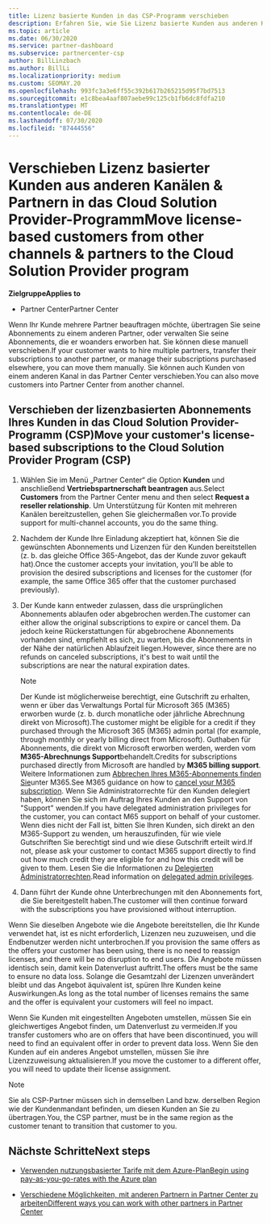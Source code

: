 ```yaml
---
title: Lizenz basierte Kunden in das CSP-Programm verschieben
description: Erfahren Sie, wie Sie Lizenz basierte Kunden aus anderen Kanälen oder einem anderen Partner in das CSP-Programm (Cloud Solution Provider) im Partner Center verschieben.
ms.topic: article
ms.date: 06/30/2020
ms.service: partner-dashboard
ms.subservice: partnercenter-csp
author: BillLinzbach
ms.author: BillLi
ms.localizationpriority: medium
ms.custom: SEOMAY.20
ms.openlocfilehash: 993fc3a3e6ff55c392b617b265215d95f7bd7513
ms.sourcegitcommit: e1c8bea4aaf807aebe99c125cb1fb6dc8fdfa210
ms.translationtype: MT
ms.contentlocale: de-DE
ms.lasthandoff: 07/30/2020
ms.locfileid: "87444556"
---
```

# <a name="move-license-based-customers-from-other-channels--partners-to-the-cloud-solution-provider-program"></a><span data-ttu-id="5b877-103">Verschieben Lizenz basierter Kunden aus anderen Kanälen & Partnern in das Cloud Solution Provider-Programm</span><span class="sxs-lookup"><span data-stu-id="5b877-103">Move license-based customers from other channels & partners to the Cloud Solution Provider program</span></span>

<span data-ttu-id="5b877-104">**Zielgruppe**</span><span class="sxs-lookup"><span data-stu-id="5b877-104">**Applies to**</span></span>

- <span data-ttu-id="5b877-105">Partner Center</span><span class="sxs-lookup"><span data-stu-id="5b877-105">Partner Center</span></span>

<span data-ttu-id="5b877-106">Wenn Ihr Kunde mehrere Partner beauftragen möchte, übertragen Sie seine Abonnements zu einem anderen Partner, oder verwalten Sie seine Abonnements, die er woanders erworben hat. Sie können diese manuell verschieben.</span><span class="sxs-lookup"><span data-stu-id="5b877-106">If your customer wants to hire multiple partners, transfer their subscriptions to another partner, or manage their subscriptions purchased elsewhere, you can move them manually.</span></span> <span data-ttu-id="5b877-107">Sie können auch Kunden von einem anderen Kanal in das Partner Center verschieben.</span><span class="sxs-lookup"><span data-stu-id="5b877-107">You can also move customers into Partner Center from another channel.</span></span>

## <a name="move-your-customers-license-based-subscriptions-to-the-cloud-solution-provider-program-csp"></a><span data-ttu-id="5b877-108">Verschieben der lizenzbasierten Abonnements Ihres Kunden in das Cloud Solution Provider-Programm (CSP)</span><span class="sxs-lookup"><span data-stu-id="5b877-108">Move your customer's license-based subscriptions to the Cloud Solution Provider Program (CSP)</span></span>

1. <span data-ttu-id="5b877-109">Wählen Sie im Menü „Partner Center“ die Option **Kunden** und anschließend **Vertriebspartnerschaft beantragen** aus.</span><span class="sxs-lookup"><span data-stu-id="5b877-109">Select **Customers** from the Partner Center menu and then select **Request a reseller relationship**.</span></span> <span data-ttu-id="5b877-110">Um Unterstützung für Konten mit mehreren Kanälen bereitzustellen, gehen Sie gleichermaßen vor.</span><span class="sxs-lookup"><span data-stu-id="5b877-110">To provide support for multi-channel accounts, you do the same thing.</span></span>

2. <span data-ttu-id="5b877-111">Nachdem der Kunde Ihre Einladung akzeptiert hat, können Sie die gewünschten Abonnements und Lizenzen für den Kunden bereitstellen (z. b. das gleiche Office 365-Angebot, das der Kunde zuvor gekauft hat).</span><span class="sxs-lookup"><span data-stu-id="5b877-111">Once the customer accepts your invitation, you'll be able to provision the desired subscriptions and licenses for the customer (for example, the same Office 365 offer that the customer purchased previously).</span></span>

3. <span data-ttu-id="5b877-112">Der Kunde kann entweder zulassen, dass die ursprünglichen Abonnements ablaufen oder abgebrochen werden.</span><span class="sxs-lookup"><span data-stu-id="5b877-112">The customer can either allow the original subscriptions to expire or cancel them.</span></span> <span data-ttu-id="5b877-113">Da jedoch keine Rückerstattungen für abgebrochene Abonnements vorhanden sind, empfiehlt es sich, zu warten, bis die Abonnements in der Nähe der natürlichen Ablaufzeit liegen.</span><span class="sxs-lookup"><span data-stu-id="5b877-113">However, since there are no refunds on canceled subscriptions, it's best to wait until the  subscriptions are near the natural expiration dates.</span></span>


   >[!NOTE]
   ><span data-ttu-id="5b877-114">Der Kunde ist möglicherweise berechtigt, eine Gutschrift zu erhalten, wenn er über das Verwaltungs Portal für Microsoft 365 (M365) erworben wurde (z. b. durch monatliche oder jährliche Abrechnung direkt von Microsoft).</span><span class="sxs-lookup"><span data-stu-id="5b877-114">The customer might be eligible for a credit if they purchased through the Microsoft 365 (M365) admin portal (for example, through monthly or yearly billing direct from Microsoft).</span></span> <span data-ttu-id="5b877-115">Guthaben für Abonnements, die direkt von Microsoft erworben werden, werden vom **M365-Abrechnungs Support**behandelt.</span><span class="sxs-lookup"><span data-stu-id="5b877-115">Credits for subscriptions purchased directly from Microsoft are handled by **M365 billing support**.</span></span> <span data-ttu-id="5b877-116">Weitere Informationen zum [Abbrechen Ihres M365-Abonnements finden Sie](https://docs.microsoft.com/microsoft-365/commerce/subscriptions/cancel-your-subscription)unter M365.</span><span class="sxs-lookup"><span data-stu-id="5b877-116">See M365 guidance on how to [cancel your M365 subscription](https://docs.microsoft.com/microsoft-365/commerce/subscriptions/cancel-your-subscription).</span></span> <span data-ttu-id="5b877-117">Wenn Sie Administratorrechte für den Kunden delegiert haben, können Sie sich im Auftrag Ihres Kunden an den Support von "Support" wenden.</span><span class="sxs-lookup"><span data-stu-id="5b877-117">If you have delegated administration privileges for the customer, you can contact M65 support on behalf of your customer.</span></span> <span data-ttu-id="5b877-118">Wenn dies nicht der Fall ist, bitten Sie Ihren Kunden, sich direkt an den M365-Support zu wenden, um herauszufinden, für wie viele Gutschriften Sie berechtigt sind und wie diese Gutschrift erteilt wird.</span><span class="sxs-lookup"><span data-stu-id="5b877-118">If not, please ask your customer to contact M365 support directly to find out how much credit they are eligible for and how this credit will be given to them.</span></span> <span data-ttu-id="5b877-119">Lesen Sie die Informationen zu [Delegierten Administratorrechten](customers-revoke-admin-privileges.md).</span><span class="sxs-lookup"><span data-stu-id="5b877-119">Read information on [delegated admin privileges](customers-revoke-admin-privileges.md).</span></span>


4. <span data-ttu-id="5b877-120">Dann führt der Kunde ohne Unterbrechungen mit den Abonnements fort, die Sie bereitgestellt haben.</span><span class="sxs-lookup"><span data-stu-id="5b877-120">The customer will then continue forward with the subscriptions you have provisioned without interruption.</span></span>

<span data-ttu-id="5b877-121">Wenn Sie dieselben Angebote wie die Angebote bereitstellen, die Ihr Kunde verwendet hat, ist es nicht erforderlich, Lizenzen neu zuzuweisen, und die Endbenutzer werden nicht unterbrochen.</span><span class="sxs-lookup"><span data-stu-id="5b877-121">If you provision the same offers as the offers your customer has been using, there is no need to reassign licenses, and there will be no disruption to end users.</span></span> <span data-ttu-id="5b877-122">Die Angebote müssen identisch sein, damit kein Datenverlust auftritt.</span><span class="sxs-lookup"><span data-stu-id="5b877-122">The offers must be the same to ensure no data loss.</span></span> <span data-ttu-id="5b877-123">Solange die Gesamtzahl der Lizenzen unverändert bleibt und das Angebot äquivalent ist, spüren Ihre Kunden keine Auswirkungen.</span><span class="sxs-lookup"><span data-stu-id="5b877-123">As long as the total number of licenses remains the same and the offer is equivalent your customers will feel no impact.</span></span>

<span data-ttu-id="5b877-124">Wenn Sie Kunden mit eingestellten Angeboten umstellen, müssen Sie ein gleichwertiges Angebot finden, um Datenverlust zu vermeiden.</span><span class="sxs-lookup"><span data-stu-id="5b877-124">If you transfer customers who are on offers that have been discontinued, you will need to find an equivalent offer in order to prevent data loss.</span></span> <span data-ttu-id="5b877-125">Wenn Sie den Kunden auf ein anderes Angebot umstellen, müssen Sie ihre Lizenzzuweisung aktualisieren.</span><span class="sxs-lookup"><span data-stu-id="5b877-125">If you move the customer to a different offer, you will need to update their license assignment.</span></span>

>[!NOTE]
> <span data-ttu-id="5b877-126">Sie als CSP-Partner müssen sich in demselben Land bzw. derselben Region wie der Kundenmandant befinden, um diesen Kunden an Sie zu übertragen.</span><span class="sxs-lookup"><span data-stu-id="5b877-126">You, the CSP partner, must be in the same region as the customer tenant to transition that customer to you.</span></span>

## <a name="next-steps"></a><span data-ttu-id="5b877-127">Nächste Schritte</span><span class="sxs-lookup"><span data-stu-id="5b877-127">Next steps</span></span>

- [<span data-ttu-id="5b877-128">Verwenden nutzungsbasierter Tarife mit dem Azure-Plan</span><span class="sxs-lookup"><span data-stu-id="5b877-128">Begin using pay-as-you-go-rates with the Azure plan</span></span>](azure-plan-get-started.md)
 

- [<span data-ttu-id="5b877-129">Verschiedene Möglichkeiten, mit anderen Partnern in Partner Center zu arbeiten</span><span class="sxs-lookup"><span data-stu-id="5b877-129">Different ways you can work with other partners in Partner Center</span></span>](work-with-other-partners.md)
